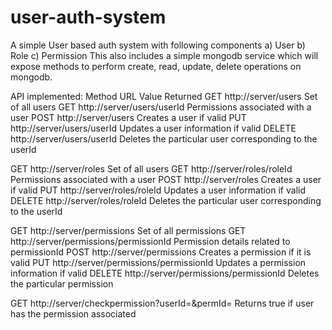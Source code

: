 # user-auth-system
A simple User based auth system with following components
a) User
b) Role
c) Permission
This also includes a simple mongodb service which will expose methods to perform create, read, update, delete operations on mongodb.


API implemented:
Method		URL						 		Value Returned
GET		http://server/users  			Set of all users
GET		http://server/users/userId		Permissions associated with a user
POST	http://server/users 			Creates a user if valid
PUT 	http://server/users/userId 		Updates a user information if valid 
DELETE  http://server/users/userId      Deletes the particular user corresponding to the userId

GET		http://server/roles  			Set of all users
GET		http://server/roles/roleId		Permissions associated with a user
POST	http://server/roles 			Creates a user if valid
PUT 	http://server/roles/roleId 		Updates a user information if valid 
DELETE  http://server/roles/roleId      Deletes the particular user corresponding to the userId

GET		http://server/permissions  					Set of all permissions
GET		http://server/permissions/permissionId		Permission details related to permissionId
POST	http://server/permissions					Creates a permission if it is valid
PUT 	http://server/permissions/permissionId 		Updates a permission information if valid 
DELETE  http://server/permissions/permissionId      Deletes the particular permission

GET 	http://server/checkpermission?userId=<user1>&permId=<perm10>  Returns true if user has the permission associated
